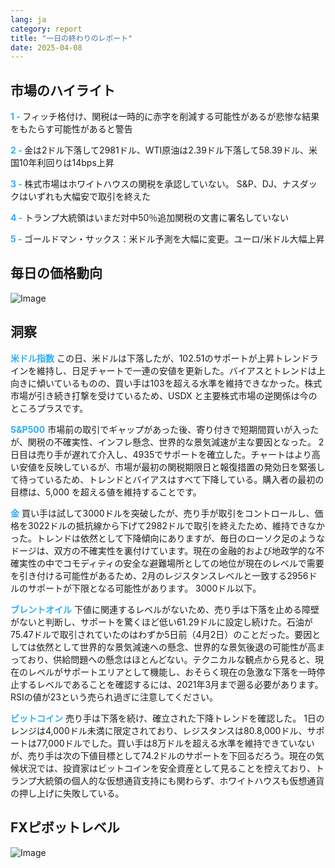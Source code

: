 ```yaml
---
lang: ja
category: report
title: "一日の終わりのレポート"
date: 2025-04-08
---
```



<h2>市場のハイライト</h2>
<strong style="color: #2caef7;">1 - </strong> フィッチ格付け、関税は一時的に赤字を削減する可能性があるが悲惨な結果をもたらす可能性があると警告

<strong style="color: #2caef7;">2 - </strong> 金は2ドル下落して2981ドル、WTI原油は2.39ドル下落して58.39ドル、米国10年利回りは14bps上昇

<strong style="color: #2caef7;">3 - </strong> 株式市場はホワイトハウスの関税を承認していない。 S&P、DJ、ナスダックはいずれも大幅安で取引を終えた

<strong style="color: #2caef7;">4 - </strong> トランプ大統領はいまだ対中50％追加関税の文書に署名していない

<strong style="color: #2caef7;">5 - </strong> ゴールドマン・サックス：米ドル予測を大幅に変更。ユーロ/米ドル大幅上昇



<h2>毎日の価格動向</h2>
<img src="https://markleighedu.github.io/img/Apr-2025/08-Apr-2025/price.jpg" alt="Image"/>

<h2>洞察</h2>
<strong style="color: #2caef7;">米ドル指数</strong> この日、米ドルは下落したが、102.51のサポートが上昇トレンドラインを維持し、日足チャートで一連の安値を更新した。バイアスとトレンドは上向きに傾いているものの、買い手は103を超える水準を維持できなかった。株式市場が引き続き打撃を受けているため、USDX と主要株式市場の逆関係は今のところプラスです。

<strong style="color: #2caef7;">S&P500</strong> 市場前の取引でギャップがあった後、寄り付きで短期間買いが入ったが、関税の不確実性、インフレ懸念、世界的な景気減速が主な要因となった。  2日目は売り手が遅れて介入し、4935でサポートを確立した。チャートはより高い安値を反映しているが、市場が最初の関税期限日と報復措置の発効日を緊張して待っているため、トレンドとバイアスはすべて下降している。購入者の最初の目標は、5,000 を超える値を維持することです。

<strong style="color: #2caef7;">金</strong> 買い手は試して3000ドルを突破したが、売り手が取引をコントロールし、価格を3022ドルの抵抗線から下げて2982ドルで取引を終えたため、維持できなかった。トレンドは依然として下降傾向にありますが、毎日のローソク足のようなドージは、双方の不確実性を裏付けています。現在の金融的および地政学的な不確実性の中でコモディティの安全な避難場所としての地位が現在のレベルで需要を引き付ける可能性があるため、2月のレジスタンスレベルと一致する2956ドルのサポートが下限となる可能性があります。 3000ドル以下。 

<strong style="color: #2caef7;">ブレントオイル</strong> 下値に関連するレベルがないため、売り手は下落を止める障壁がないと判断し、サポートを驚くほど低い61.29ドルに設定し続けた。石油が75.47ドルで取引されていたのはわずか5日前（4月2日）のことだった。要因としては依然として世界的な景気減速への懸念、世界的な景気後退の可能性が高まっており、供給問題への懸念はほとんどない。テクニカルな観点から見ると、現在のレベルがサポートエリアとして機能し、おそらく現在の急激な下落を一時停止するレベルであることを確認するには、2021年3月まで遡る必要があります。 RSIの値が23という売られ過ぎに注意してください。

<strong style="color: #2caef7;">ビットコイン</strong> 売り手は下落を続け、確立された下降トレンドを確認した。 1日のレンジは4,000ドル未満に限定されており、レジスタンスは80.8,000ドル、サポートは77,000ドルでした。買い手は8万ドルを超える水準を維持できていないが、売り手は次の下値目標として74.2ドルのサポートを下回るだろう。現在の気候状況では、投資家はビットコインを安全資産として見ることを控えており、トランプ大統領の個人的な仮想通貨支持にも関わらず、ホワイトハウスも仮想通貨の押し上げに失敗している。 



<h2>FXピボットレベル</h2>
<img src="https://markleighedu.github.io/img/Apr-2025/08-Apr-2025/pivot.jpg" alt="Image"/>